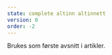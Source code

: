 ```yaml
---
state: complete altinn altinnett
version: 0
order: -2
---
```

Brukes som første avsnitt i artikler.
